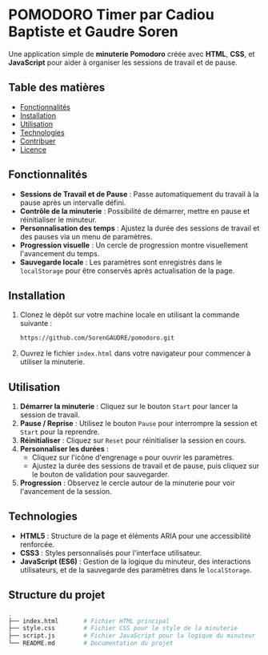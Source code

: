 # POMODORO Timer par Cadiou Baptiste et Gaudre Soren

Une application simple de **minuterie Pomodoro** créée avec **HTML**, **CSS**, et **JavaScript** pour aider à organiser les sessions de travail et de pause.

## Table des matières
- [Fonctionnalités](#fonctionnalités)
- [Installation](#installation)
- [Utilisation](#utilisation)
- [Technologies](#technologies)
- [Contribuer](#contribuer)
- [Licence](#licence)

## Fonctionnalités

- **Sessions de Travail et de Pause** : Passe automatiquement du travail à la pause après un intervalle défini.
- **Contrôle de la minuterie** : Possibilité de démarrer, mettre en pause et réinitialiser le minuteur.
- **Personnalisation des temps** : Ajustez la durée des sessions de travail et des pauses via un menu de paramètres.
- **Progression visuelle** : Un cercle de progression montre visuellement l'avancement du temps.
- **Sauvegarde locale** : Les paramètres sont enregistrés dans le `localStorage` pour être conservés après actualisation de la page.

## Installation

1. Clonez le dépôt sur votre machine locale en utilisant la commande suivante :

    ```bash
    https://github.com/SorenGAUDRE/pomodoro.git
    ```

2. Ouvrez le fichier `index.html` dans votre navigateur pour commencer à utiliser la minuterie.

## Utilisation

1. **Démarrer la minuterie** : Cliquez sur le bouton `Start` pour lancer la session de travail.
2. **Pause / Reprise** : Utilisez le bouton `Pause` pour interrompre la session et `Start` pour la reprendre.
3. **Réinitialiser** : Cliquez sur `Reset` pour réinitialiser la session en cours.
4. **Personnaliser les durées** :
   - Cliquez sur l'icône d'engrenage `⚙` pour ouvrir les paramètres.
   - Ajustez la durée des sessions de travail et de pause, puis cliquez sur le bouton de validation pour sauvegarder.
5. **Progression** : Observez le cercle autour de la minuterie pour voir l'avancement de la session.

## Technologies

- **HTML5** : Structure de la page et éléments ARIA pour une accessibilité renforcée.
- **CSS3** : Styles personnalisés pour l'interface utilisateur.
- **JavaScript (ES6)** : Gestion de la logique du minuteur, des interactions utilisateurs, et de la sauvegarde des paramètres dans le `localStorage`.

## Structure du projet

```bash
.
├── index.html       # Fichier HTML principal
├── style.css        # Fichier CSS pour le style de la minuterie
├── script.js        # Fichier JavaScript pour la logique du minuteur
└── README.md        # Documentation du projet
